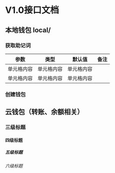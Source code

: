 #  V1.0接口文档
## 本地钱包 local/
### 获取助记词
 
 参数  | 类型  | 默认值  | 备注
 ---- | ----- | ------ | ------  
 单元格内容  | 单元格内容 | 单元格内容 
 单元格内容  | 单元格内容 | 单元格内容  
### 创建钱包
## 云钱包（转账、余额相关）
### 三级标题
#### 四级标题
##### 五级标题
###### 六级标题
